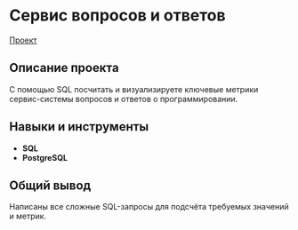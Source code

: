 # Сервис вопросов и ответов

[Проект](https://clck.ru/3629zn)

## Описание проекта

С помощью SQL посчитать и визуализируете ключевые метрики сервис-системы вопросов и ответов о программировании.



## Навыки и инструменты

- **SQL**
- **PostgreSQL**

## 

## Общий вывод

Написаны все сложные SQL-запросы для подсчёта требуемых значений и метрик.
